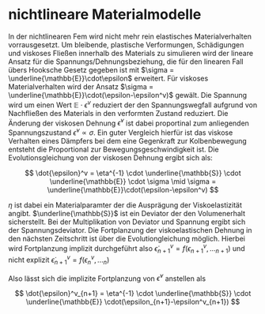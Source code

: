 # nichtlineare Materialmodelle

In der nichtlinearen Fem wird nicht mehr rein elastisches Materialverhalten vorrausgesetzt. Um bleibende, plastische Verformungen, Schädigungen und viskoses Fließen innerhalb des Materials zu simulieren wird der lineare Ansatz für die Spannungs/Dehnungsbeziehung, die für den linearen Fall übers Hooksche Gesetz gegeben ist mit $\sigma = \underline{\mathbb{E}}\cdot\epsilon$ erweitert.
Für viskoses Materialverhalten wird der Ansatz $\sigma = \underline{\mathbb{E}}\cdot(\epsilon-\epsilon^v)$ gewält. Die Spannung wird um einen Wert ${\mathbb{E}}\cdot\epsilon^v$ reduziert der den Spannungswegfall aufgrund von Nachfließen des Materials in den verformten Zustand reduziert. Die Änderung der viskosen Dehnung $\dot{\epsilon}^v$ ist dabei proportinal zum anliegenden Spannungszustand $\dot{\epsilon}^v \propto \sigma$. Ein guter Vergleich hierfür ist das viskose Verhalten eines Dämpfers bei dem eine Gegenkraft zur Kolbenbewegung entsteht die Proportional zur Bewegungsgeschwindigkeit ist. Die Evolutionsgleichung von der viskosen Dehnung ergibt sich als:

$$
\dot{\epsilon}^v = \eta^{-1} \cdot \underline{\mathbb{S}} \cdot \underline{\mathbb{E}} \cdot \sigma \mid \sigma = \underline{\mathbb{E}}\cdot(\epsilon-\epsilon^v)
$$

$\eta$ ist dabei ein Materialparamter der die Ausprägung der Viskoelastizität angibt. $\underline{\mathbb{S}}$ ist ein Deviator der den Volumenerhalt sicherstellt. Bei der Multiplikation von Deviator und Spannung ergibt sich der Spannungsdeviator. Die Fortplanzung der viskoelastischen Dehnung in den nächsten Zeitschritt ist über die Evolutiongleichung möglich. Hierbei wird Fortplanzung implizit durchgeführt also $\dot{\epsilon}^v_{n+1} = f(\epsilon^v_{n+1}, ..._{n+1})$ und nicht explizit $\dot{\epsilon}^v_{n+1} = f(\epsilon^v_{n}, ..._{n})$

Also lässt sich die implizite Fortplanzung von $\dot{\epsilon}^v$ anstellen als

$$
\dot{\epsilon}^v_{n+1} = \eta^{-1} \cdot \underline{\mathbb{S}} \cdot \underline{\mathbb{E}} \cdot(\epsilon_{n+1}-\epsilon^v_{n+1})
$$